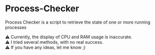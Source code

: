 # Process-Checker
Process Checker is a script to retrieve the state of one or more running processes

⚠️ Currently, the display of CPU and RAM usage is inaccurate.<br/>
⚠️ I tried several methods, with no real success.<br/>
⚠️ If you have any ideas, let me know ;)
